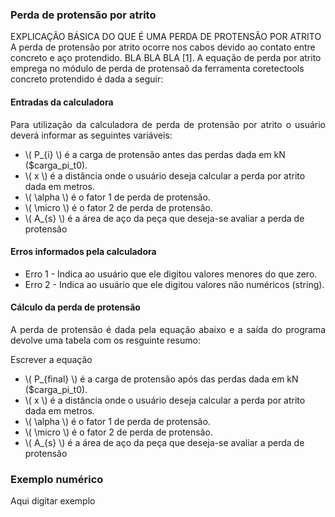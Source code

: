 ### Perda de protensão por atrito

<p align="justify">

EXPLICAÇÃO BÁSICA DO QUE É UMA PERDA DE PROTENSÃO POR ATRITO
A perda de protensão por atrito ocorre nos cabos devido ao contato entre concreto e aço protendido. BLA BLA BLA [1]. A equação de perda por atrito emprega no módulo de perda de protensaõ da ferramenta coretectools concreto protendido é dada a seguir:

</p>    

#### Entradas da calculadora
<p align="justify">
Para utilização da calculadora de perda de protensão por atrito o usuário deverá informar as seguintes variáveis:    
</p>      

<ul>
<li>\( P_{i} \) é a carga de protensão antes das perdas dada em kN ($carga_pi_t0).</li>
<li>\( x \) é a distância onde o usuário deseja calcular a perda por atrito dada em metros.</li>
<li>\( \alpha \) é o fator 1 de perda de protensão.</li>
<li>\( \micro \) é o fator 2 de perda de protensão.</li>
<li>\( A_{s} \) é a área de aço da peça que deseja-se avaliar a perda de protensão</li>
</ul>

#### Erros informados pela calculadora
<ul>
<li> Erro 1 - Indica ao usuário que ele digitou valores menores do que zero.</li>
<li> Erro 2 - Indica ao usuário que ele digitou valores não numéricos (string).</li>
</ul>

#### Cálculo da perda de protensão
<p align="justify">
A perda de protensão é dada pela equação abaixo e a saída do programa devolve uma tabela com os resguinte resumo:
</p> 

Escrever a equação

<ul>
<li>\( P_{final} \) é a carga de protensão após das perdas dada em kN ($carga_pi_t0).</li>
<li>\( x \) é a distância onde o usuário deseja calcular a perda por atrito dada em metros.</li>
<li>\( \alpha \) é o fator 1 de perda de protensão.</li>
<li>\( \micro \) é o fator 2 de perda de protensão.</li>
<li>\( A_{s} \) é a área de aço da peça que deseja-se avaliar a perda de protensão</li>
</ul>

### Exemplo numérico
Aqui digitar exemplo


